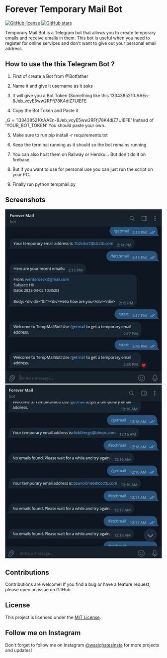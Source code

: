 # Forever Temporary Mail Bot

[![GitHub license](https://img.shields.io/github/license/WASCIV/Forevermail)](https://github.com/WASCIV/Forevermail/blob/main/LICENSE)
[![GitHub stars](https://img.shields.io/github/stars/WASCIV/Forevermail)](https://github.com/WASCIV/Forevermail/stargazers)

Temporary Mail Bot is a Telegram bot that allows you to create temporary emails and receive emails in them. This bot is useful when you need to register for online services and don't want to give out your personal email address.

## How to use the this Telegram Bot ?

1. First of create a Bot from @Botfather 

2. Name it and give it username as it asks

3. It will give you a Bot Token (Something like this 1334385210:AAEn-8Jeb_vcyE5ww2RFfj78K4diZ7UlEFE

4. Copy the Bot Token and Paste it 


_G = '1334385210:AAEn-8Jeb_vcyE5ww2RFfj78K4diZ7UlEFE' Instead of 'YOUR_BOT_TOKEN' You should paste your own..

5. Make sure to run pip install -r requirements.txt

6. Keep the terminal running as it should so the bot remains running.

7. You can also host them on Railway or Heroku... But don't do it on firebase

8. But if you want to use for personal use you can just run the script on your PC..

9. Finally run python tempmail.py

## Screenshots

![Screenshot 1](screenshots/screenshot1.jpg)
![Screenshot 2](screenshots/screenshot2.jpg)

## Contributions

Contributions are welcome! If you find a bug or have a feature request, please open an issue on GitHub.

## License

This project is licensed under the [MIT License](https://github.com/WASCIV/Forevermail/blob/main/LICENSE).

## Follow me on Instagram

Don't forget to follow me on Instagram [@wasiqhatesinsta](https://www.instagram.com/wasiqhatesinsta/) for more projects and updates!

